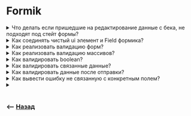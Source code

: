 # Formik

<details>
<summary> Что делать если пришедшие на редактирование данные с бека, не подходят под стейт формы?</summary>

![illustration](https://raw.githubusercontent.com/webster6667/documentation/master/documentation-data/illustrations/dd-up.svg)

Преобразовываем данные через функцию `getPrepareInitFormState`

```typescript jsx
const getUserFormInitState = (data: UserResponse) => {
    const initData = {
        email: '',
        password: '',
        birthday: '',
        starDate: '',
        finishDate: '',
        country: '',
        courses: [],
        acceptTerms: false,
        frontSkills: [],
        backSkills: [],
        sex: '',
        projects: [
            {
                name: '',
                url: '',
            },
        ],
        ...data
    }
    
    if (initData.country) {
        initData.country = initData.country.name
    }

    return initData
}

<Formik initialValues={getUserFormInitState(userData)} />
```

![illustration](https://raw.githubusercontent.com/webster6667/documentation/master/documentation-data/illustrations/dd-down.svg)

</details>

<details>
<summary> Как соединять чистый ui элемент и Field формика?</summary>

![illustration](https://raw.githubusercontent.com/webster6667/documentation/master/documentation-data/illustrations/dd-up.svg)

В отдельном хоке на подобии этого

```typescript jsx
import { Field } from "formik";
import React, {FC, ReactElement} from "react";
import {PrimaryTextFieldProps, TextComponentProps} from './types'

export const PrimaryTextField = <T extends FC<TextComponentProps>>({Component, ...props}:PrimaryTextFieldProps<T>):ReactElement => {
    return (<Field {...props} >{({
                                     field,
                                     meta: {touched, error},
                                 }) => {
        return (
            <Component {...field} {...props} error={touched && error} />
        )
    }}</Field>)
}
```

![illustration](https://raw.githubusercontent.com/webster6667/documentation/master/documentation-data/illustrations/dd-down.svg)

</details>

<details>
<summary> Как реализовать валидацию форм?</summary>

![illustration](https://raw.githubusercontent.com/webster6667/documentation/master/documentation-data/illustrations/dd-up.svg)

Используя схемы `yup`

<details>
<summary>📜 <code>form/schemas</code></summary>

```typescript jsx

const ruTranslate = {
    "labels": {
        "password": "Пароль",
        "email": "Эмеил",
        "name": "Имя",
        "url": "Путь",
    },
    "errorMessages": {
        "required": "Поле '{{inputLabel}}' обязательно для заполнения",
        "maxLength": "Поле '{{inputLabel}}' не должно превышать {{maxLength}} кол-во символов",
        "minLength": "Поле '{{inputLabel}}' должно быть не короче {{maxLength}} символов",
        "invalidEmail": "Эмеил '{{inputValue}}' не валиден"
    }
}

const getRequiredErrorMessage = (t) => ({label}) => {
    return t('errorMessages.required', {inputLabel: label})
}

const getMaxLengthErrorMessage = (t) => ({label, max}) => {
    return t('errorMessages.max', {inputLabel: label, maxLength: max})
}

const getMinLengthErrorMessage = (t) => ({label, min}) => {
    return t('errorMessages.min', {inputLabel: label, minLength: min})
}

const getInvalidEmailMessage = (t) => ({value}) => {
    return t('errorMessages.invalidEmail', {inputValue: value})
}

export const userFormValidateSchema = (t: TFunction) => {
    
    return Yup.object({
        password: Yup.string()
            .label(t('password'))
            .min(3, getMinLengthErrorMessage(t))
            .max(15, getMaxLengthErrorMessage(t))
            .required(getRequiredErrorMessage(t)),
        email: Yup.string()
            .label(t('email'))
            .email(getInvalidEmailMessage(t))
            .required(getRequiredErrorMessage(t))
    })
}
```

</details>

```typescript jsx
<Formik initialValues={getUserFormInitState(userData)} />
```

![illustration](https://raw.githubusercontent.com/webster6667/documentation/master/documentation-data/illustrations/dd-down.svg)

</details>

<details>
<summary> Как реализовать валидацию массивов? </summary>

----

```typescript jsx
export const userFormValidateSchema = (t: TFunction) => {
    
    return Yup.object({
        projects: Yup.array().of(
            Yup.object().shape({
                name: Yup.string().label(t('name')).min(4, getMinLengthErrorMessage(t)).required(getRequiredErrorMessage(t)),
                url: Yup.string().label(t('url')).min(3, getMinLengthErrorMessage(t)).required(getRequiredErrorMessage(t)),
            })
        )
    })
}
```

----

</details>

<details>
<summary> Как валидировать boolean?</summary>

![illustration](https://raw.githubusercontent.com/webster6667/documentation/master/documentation-data/illustrations/dd-up.svg)

```typescript jsx

export const userFormValidateSchema = (t: TFunction) => {

    return Yup.object({
        acceptTerms: Yup.bool()
            .oneOf([true], t("You must accept the terms and conditions"))
    })
}
```

![illustration](https://raw.githubusercontent.com/webster6667/documentation/master/documentation-data/illustrations/dd-down.svg)

</details>

<details>
<summary> Как валидировать связанные данные?</summary>

![illustration](https://raw.githubusercontent.com/webster6667/documentation/master/documentation-data/illustrations/dd-up.svg)

```typescript jsx

export const userFormValidateSchema = (t: TFunction) => {

    return Yup.object({
        dewormingDate: string()
            .test({
                name: "is-not-later-today",
                message: t("invalidDate", { ns: "common" }),
                test: function (value) {
                    if (value && value.match(/\d{2}.\d{2}.\d{4}/) && isMaskDateFilled(value)) {
                        const valueInDateFormat = new Date(formatDateFromString(value));

                        if (valueInDateFormat.getTime() > new Date().getTime()) {
                            return false;
                        }
                    }

                    return true;
                },
            })
    })
}

```

![illustration](https://raw.githubusercontent.com/webster6667/documentation/master/documentation-data/illustrations/dd-down.svg)

</details>

<details>
<summary> Как валидировать данные после отправки?</summary>

![illustration](https://raw.githubusercontent.com/webster6667/documentation/master/documentation-data/illustrations/dd-up.svg)

```js
<Formik onSubmit={async (values, {setFieldError}) => {
            await sleep(3000);
            const errors: Partial<typeof values> = {}
        
            if (values.email === 'test@mail.ru') {
                errors.email = 'test@mail.ru is exist'
            }
        
            Object.entries(errors).map(([fieldName, error]) => {
                setFieldError(fieldName, error)
            })
}}
/>
```

![illustration](https://raw.githubusercontent.com/webster6667/documentation/master/documentation-data/illustrations/dd-down.svg)

</details>

<details>
<summary>Как вывести ошибку не связанную с конкретным полем?</summary>

![illustration](https://raw.githubusercontent.com/webster6667/documentation/master/documentation-data/illustrations/dd-up.svg)

```js
<Formik
    initialValues={{
        frontSkills: [],
        backSkills: []
    }}
    validate={(values) => {
        const errors: Partial<typeof values> = {};
    
        if (!values.frontSkills.length && !values.backSkills.length) {
            errors.skillError = 'Select skills'
        }
    
        return errors;
    }}>
        {({errors}) => {
        return (
            <form onSubmit={handleSubmit}>
                {errors?.skillError && <Text color='error' className='y-offset-md_top' >{errors?.skillError}</Text>}
            </form>
        )
    }}
</Formik>
```

![illustration](https://raw.githubusercontent.com/webster6667/documentation/master/documentation-data/illustrations/dd-down.svg)

</details>

<details>
<summary> </summary>

![illustration](https://raw.githubusercontent.com/webster6667/documentation/master/documentation-data/illustrations/dd-up.svg)



![illustration](https://raw.githubusercontent.com/webster6667/documentation/master/documentation-data/illustrations/dd-down.svg)

</details>

<br>

### ⟵ **<a href="../../readme.md">Назад</a>**